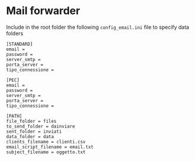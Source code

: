 # Mail forwarder


Include in the root folder the following `config_email.ini` file to specify data folders

```
[STANDARD]
email =
password =
server_smtp =
porta_server =
tipo_connessione =

[PEC]
email =
password =
server_smtp = 
porta_server =
tipo_connessione =

[PATH]
file_folder = files
to_send_folder = dainviare
sent_folder = inviati
data_folder = data
clients_filename = clienti.csv
email_script_filename = email.txt
subject_filename = oggetto.txt

```
 
